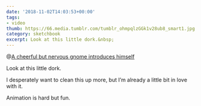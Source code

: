 ```yaml
---
date: '2018-11-02T14:03:53+00:00'
tags:
- video
thumb: https://66.media.tumblr.com/tumblr_ohmpqlzGGk1v28ub8_smart1.jpg
category: sketchbook
excerpt: Look at this little dork.&nbsp;
---
```



@[A cheerful but nervous gnome introduces himself](https://youtu.be/CywB48Ae3-g)
 

Look at this little dork.&nbsp;

I desperately want to clean this up more, but I’m already a little bit in love with it.

 Animation is hard but fun.&nbsp;

